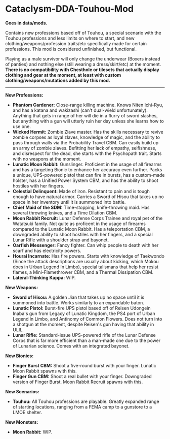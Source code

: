 # Cataclysm-DDA-Touhou-Mod
**Goes in data/mods.**

Contains new professions based off of Touhou, a special scenario with the Touhou professions and less limits on where to start, and new clothing/weapons/profession traits/etc specifically made for certain professions. This mod is considered unfinished, but functional.

Playing as a male survivor will only change the underwear (Boxers instead of panties) and nothing else (still wearing a dress/skirt/etc) at the moment. **There is no compatibility with Chesthole or tilesets that actually display clothing and gear at the moment, at least with custom clothing/weapons/mutations added by this mod.**

----------------------------------------------------------------
**New Professions:**

* **Phantom Gardener:** Close-range killing machine. Knows Niten Ichi-Ryu, and has a katana and wakizashi (can't dual-wield unfortunately). Anything that gets in range of her will die in a flurry of sword slashes, but anything with a gun will utterly ruin her day unless she learns how to use one.
* **Wicked Hermit:** Zombie Zlave master. Has the skills necessary to revive zombie corpses as loyal zlaves, knowledge of magic, and the ability to pass through walls via the Probability Travel CBM. Can easily build up an army of zombie zlaves. Befitting her lack of empathy, selfishness, and disrespect for the dead, she starts with the Psychopath trait. Starts with no weapons at the moment.
* **Lunatic Moon Rabbit:** Gunslinger. Proficient in the usage of all firearms and has a targeting Bionic to enhance her accuracy even further. Packs a unique, UPS-powered pistol that can fire in bursts, has a custom-made holster, has a Unified Power System CBM, and has the ability to shoot hostiles with her fingers.
* **Celestial Delinquent:** Made of iron. Resistant to pain and is tough enough to have natural armor. Carries a Sword of Hisou that takes up no space in her inventory until it is summoned into battle.
* **Chief Maid of the SDM:** Time-stopping, knife-throwing maid. Has several throwing knives, and a Time Dilation CBM.
* **Moon Rabbit Recruit:** Lunar Defense Corps Trainee and royal pet of the Watatsuki family. Not quite as proficent in the usage of firearms compared to the Lunatic Moon Rabbit. Has a teleportation CBM, a downgraded ability to shoot hostiles with her fingers, and a special Lunar Rifle with a shoulder strap and bayonet.
* **Oarfish Messenger:** Fancy fighter. Can whip people to death with her scarf and has electricity powers.
* **Hourai Incarnate:** Has fire powers. Starts with knowledge of Taekwondo (Since the attack descriptions are usually about kicking, which Mokou does in Urban Legend In Limbo), special talismans that help her resist flames, a Mini-Flamethrower CBM, and a Thermal Dissipation CBM. 
* **Lateral-Thinking Kappa:** WIP.

**New Weapons:**

* **Sword of Hisou:** A golden Jian that takes up no space until it is summoned into battle. Works similarly to an expandable baton.
* **Lunatic Pistol:** Burst-fire UPS pistol based off of Reisen Udongein Inaba's gun from Legacy of Lunatic Kingdom, the PS4 port of Urban Legend in Limbo, and Antinomy of Common Flowers. Does not turn into a shotgun at the moment, despite Reisen's gun having that ability in ULIL.
* **Lunar Rifle:** Standard-issue UPS-powered rifle of the Lunar Defense Corps that is far more efficient than a man-made one due to the power of Lunarian science. Comes with an integrated bayonet.

**New Bionics:**

* **Finger Burst CBM:** Shoot a five-round burst with your finger. Lunatic Moon Rabbit spawns with this.
* **Finger Gun CBM:** Shoot a real bullet with your finger. Downgraded version of Finger Burst. Moon Rabbit Recruit spawns with this.

**New Scenarios:**
* **Touhou:** All Touhou professions are playable. Greatly expanded range of starting locations, ranging from a FEMA camp to a gunstore to a LMOE shelter.

**New Monsters:**
* **Moon Rabbit:** WIP.
